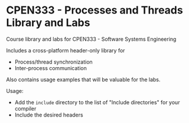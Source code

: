 # CPEN333 - Processes and Threads Library and Labs

Course library and labs for CPEN333 - Software Systems Engineering

Includes a cross-platform header-only library for
- Process/thread synchronization
- Inter-process communication

Also contains usage examples that will be valuable for the labs.

Usage:
- Add the `include` directory to the list of "Include directories" for your compiler
- Include the desired headers
